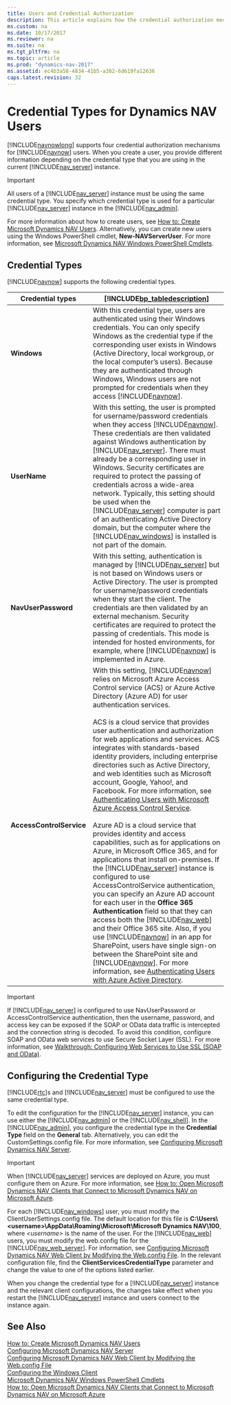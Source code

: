 ```yaml
---
title: Users and Credential Authorization
description: This article explains how the credential authorization mechanism works for Microsoft Dynamics NAV users and how to configure credential types.
ms.custom: na
ms.date: 10/17/2017
ms.reviewer: na
ms.suite: na
ms.tgt_pltfrm: na
ms.topic: article
ms.prod: "dynamics-nav-2017"
ms.assetid: ec4b3a58-4834-41b5-a382-6d619fa12636
caps.latest.revision: 32
---
```

# Credential Types for Dynamics NAV Users
[!INCLUDE[navnowlong](includes/navnowlong_md.md)] supports four credential authorization mechanisms for [!INCLUDE[navnow](includes/navnow_md.md)] users. When you create a user, you provide different information depending on the credential type that you are using in the current [!INCLUDE[nav_server](includes/nav_server_md.md)] instance.  
  
> [!IMPORTANT]  
>  All users of a [!INCLUDE[nav_server](includes/nav_server_md.md)] instance must be using the same credential type. You specify which credential type is used for a particular [!INCLUDE[nav_server](includes/nav_server_md.md)] instance in the [!INCLUDE[nav_admin](includes/nav_admin_md.md)].  
  
 For more information about how to create users, see [How to: Create Microsoft Dynamics NAV Users](How-to--Create-Microsoft-Dynamics-NAV-Users.md). Alternatively, you can create new users using the Windows PowerShell cmdlet, **New-NAVServerUser**. For more information, see [Microsoft Dynamics NAV Windows PowerShell Cmdlets](Microsoft-Dynamics-NAV-Windows-PowerShell-Cmdlets.md).  
  
## Credential Types  
 [!INCLUDE[navnow](includes/navnow_md.md)] supports the following credential types.  
  
|Credential types|[!INCLUDE[bp_tabledescription](includes/bp_tabledescription_md.md)]|  
|----------------------|---------------------------------------|  
|**Windows**|With this credential type, users are authenticated using their Windows credentials. You can only specify Windows as the credential type if the corresponding user exists in Windows \(Active Directory, local workgroup, or the local computer’s users\). Because they are authenticated through Windows, Windows users are not prompted for credentials when they access [!INCLUDE[navnow](includes/navnow_md.md)].|  
|**UserName**|With this setting, the user is prompted for username/password credentials when they access [!INCLUDE[navnow](includes/navnow_md.md)]. These credentials are then validated against Windows authentication by [!INCLUDE[nav_server](includes/nav_server_md.md)]. There must already be a corresponding user in Windows. Security certificates are required to protect the passing of credentials across a wide-area network. Typically, this setting should be used when the [!INCLUDE[nav_server](includes/nav_server_md.md)] computer is part of an authenticating Active Directory domain, but the computer where the [!INCLUDE[nav_windows](includes/nav_windows_md.md)] is installed is not part of the domain.|  
|**NavUserPassword**|With this setting, authentication is managed by [!INCLUDE[nav_server](includes/nav_server_md.md)] but is not based on Windows users or Active Directory. The user is prompted for username/password credentials when they start the client. The credentials are then validated by an external mechanism. Security certificates are required to protect the passing of credentials. This mode is intended for hosted environments, for example, where [!INCLUDE[navnow](includes/navnow_md.md)] is implemented in Azure.|  
|**AccessControlService**|With this setting, [!INCLUDE[navnow](includes/navnow_md.md)] relies on Microsoft Azure Access Control service \(ACS\) or Azure Active Directory \(Azure AD\) for user authentication services.<br /><br /> ACS is a cloud service that provides user authentication and authorization for web applications and services. ACS integrates with standards-based identity providers, including enterprise directories such as Active Directory, and web identities such as Microsoft account, Google, Yahoo\!, and Facebook. For more information, see [Authenticating Users with Microsoft Azure Access Control Service](Authenticating-Users-with-Microsoft-Azure-Access-Control-Service.md).<br /><br /> Azure AD is a cloud service that provides identity and access capabilities, such as for applications on Azure, in Microsoft Office 365, and for applications that install on-premises. If the [!INCLUDE[nav_server](includes/nav_server_md.md)] instance is configured to use AccessControlService authentication, you can specify an Azure AD account for each user in the **Office 365 Authentication** field so that they can access both the [!INCLUDE[nav_web](includes/nav_web_md.md)] and their Office 365 site. Also, if you use [!INCLUDE[navnow](includes/navnow_md.md)] in an app for SharePoint, users have single sign-on between the SharePoint site and [!INCLUDE[navnow](includes/navnow_md.md)]. For more information, see [Authenticating Users with Azure Active Directory](Authenticating-Users-with-Azure-Active-Directory.md).|  
  
> [!IMPORTANT]  
>  If [!INCLUDE[nav_server](includes/nav_server_md.md)] is configured to use NavUserPassword or AccessControlService authentication, then the username, password, and access key can be exposed if the SOAP or OData data traffic is intercepted and the connection string is decoded. To avoid this condition, configure SOAP and OData web services to use Secure Socket Layer \(SSL\). For more information, see [Walkthrough: Configuring Web Services to Use SSL \(SOAP and OData\)](Walkthrough--Configuring-Web-Services-to-Use-SSL--SOAP-and-OData-.md).  
  
## Configuring the Credential Type  
 [!INCLUDE[rtc](includes/rtc_md.md)]s and [!INCLUDE[nav_server](includes/nav_server_md.md)] must be configured to use the same credential type.  
  
 To edit the configuration for the [!INCLUDE[nav_server](includes/nav_server_md.md)] instance, you can use either the [!INCLUDE[nav_admin](includes/nav_admin_md.md)] or the [!INCLUDE[nav_shell](includes/nav_shell_md.md)]. In the [!INCLUDE[nav_admin](includes/nav_admin_md.md)], you configure the credential type in the **Credential Type** field on the **General** tab. Alternatively, you can edit the CustomSettings.config file. For more information, see [Configuring Microsoft Dynamics NAV Server](Configuring-Microsoft-Dynamics-NAV-Server.md).  
  
> [!IMPORTANT]  
>  When [!INCLUDE[nav_server](includes/nav_server_md.md)] services are deployed on Azure, you must configure them on Azure. For more information, see [How to: Open Microsoft Dynamics NAV Clients that Connect to Microsoft Dynamics NAV on Microsoft Azure](How-to--Open-Microsoft-Dynamics-NAV-Clients-that-Connect-to-Microsoft-Dynamics-NAV-on-Microsoft-Azure.md).  
  
 For each [!INCLUDE[nav_windows](includes/nav_windows_md.md)] user, you must modify the ClientUserSettings.config file. The default location for this file is **C:\\Users\\\<username>\\AppData\\Roaming\\Microsoft\\Microsoft Dynamics NAV\\100**, where *\<username>* is the name of the user. For the [!INCLUDE[nav_web](includes/nav_web_md.md)] users, you must modify the web.config file for the [!INCLUDE[nav_web_server](includes/nav_web_server_md.md)]. For information, see [Configuring Microsoft Dynamics NAV Web Client by Modifying the Web.config File](Configuring-Microsoft-Dynamics-NAV-Web-Client-by-Modifying-the-Web.config-File.md). In the relevant configuration file, find the **ClientServicesCredentialType** parameter and change the value to one of the options listed earlier.  
  
 When you change the credential type for a [!INCLUDE[nav_server](includes/nav_server_md.md)] instance and the relevant client configurations, the changes take effect when you restart the [!INCLUDE[nav_server](includes/nav_server_md.md)] instance and users connect to the instance again.  
  
## See Also  
 [How to: Create Microsoft Dynamics NAV Users](How-to--Create-Microsoft-Dynamics-NAV-Users.md)   
 [Configuring Microsoft Dynamics NAV Server](Configuring-Microsoft-Dynamics-NAV-Server.md)   
 [Configuring Microsoft Dynamics NAV Web Client by Modifying the Web.config File](Configuring-Microsoft-Dynamics-NAV-Web-Client-by-Modifying-the-Web.config-File.md)   
 [Configuring the Windows Client](Configuring-the-Windows-Client.md)   
 [Microsoft Dynamics NAV Windows PowerShell Cmdlets](Microsoft-Dynamics-NAV-Windows-PowerShell-Cmdlets.md)   
 [How to: Open Microsoft Dynamics NAV Clients that Connect to Microsoft Dynamics NAV on Microsoft Azure](How-to--Open-Microsoft-Dynamics-NAV-Clients-that-Connect-to-Microsoft-Dynamics-NAV-on-Microsoft-Azure.md)